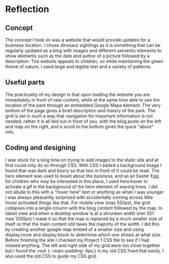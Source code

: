 # Reflection

## Concept

The concept I took on was a website that would provide updates for a business location. I chose dinosaur sightings as it is something that can be regularly updated as a blog with images and different semantic elements to show elements such as the date and author of a picture followed by a description. The website appeals to children, so while maintaining the green theme of nature, I used large and legible text and a variety of patterns. 

## Useful parts

The practicality of my design is that upon loading the website you are immediately in front of new content, while at the same time able to see the location of the park through an embedded Google Maps element. The very bottom of the page gives a brief description and history of the park. The grid is set in such a way that navigation for important information is not needed, rather it is all laid out in front of you, with the blog posts on the left and map on the right, and a scroll to the bottom gives the quick "about" info. 

## Coding and designing  

I was stuck for a long time on trying to add images to the static site and at first could only do so through CSS. With CSS I added a background image I found that was dark and blurry so that text in front of it could be read. The hero element was used to boast about the business, and as an Easter Egg for children who may be interested in this place, I used hero:hover to activate a gif in the background of the hero element of waving trees. I did not allude to this with a "hover here" text or anything as when I was younger I was always pleasantly surprised with accidentally coming across little hover activated things like that. 
For mobile view (max 550px), the grid collapses into a single column with the blog content followed by the map. In tablet view and when a desktop window is at a shrunken width (min 551 max 1200px) I made it so that the map is replaced by a much smaller size of itself so that the main content still takes the majority of the width. I did this by creating another google map embed of a smaller size and using display:none and display:block to determine which one shows at what size. 
Before finishing the site I checked my Project 1 CSS file to see if I had missed anything. The left and right side of my grid were too close together but I found the :root {--main-padding: 4px;} in my old CSS fixed that easily. I also used the old CSS to guide my CSS grid. 